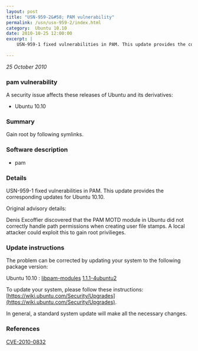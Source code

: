 ```yaml
---
layout: post
title: "USN-959-2&#58; PAM vulnerability"
permalink: /usn/usn-959-2/index.html
category:  Ubuntu 10.10
date: 2010-10-25 12:00:00
excerpt: |
    USN-959-1 fixed vulnerabilities in PAM. This update provides the corresponding updates for Ubuntu 10.10.
    
--- 
```

 
 

*25 October 2010*

### pam vulnerability

A security issue affects these releases of Ubuntu and its derivatives:

* Ubuntu 10.10

### Summary

Gain root by following symlinks. 

### Software description

* pam 

### Details

USN-959-1 fixed vulnerabilities in PAM. This update provides the corresponding updates for Ubuntu 10.10.

Original advisory details:

 Denis Excoffier discovered that the PAM MOTD module in Ubuntu did not correctly handle path permissions when creating user file stamps. A local attacker could exploit this to gain root privilieges. 

### Update instructions

The problem can be corrected by updating your system to the following package version:

Ubuntu 10.10
 : [libpam-modules](https://launchpad.net/ubuntu/+source/pam) <span> [1.1.1-4ubuntu2](https://launchpad.net/ubuntu/+source/pam/1.1.1-4ubuntu2) </span> 

To update your system, please follow these instructions: [https://wiki.ubuntu.com/Security/Upgrades](https://wiki.ubuntu.com/Security/Upgrades).

In general, a standard system update will make all the necessary changes. 

### References

 
 [CVE-2010-0832](http://people.ubuntu.com/~ubuntu-security/cve/CVE-2010-0832)
 

